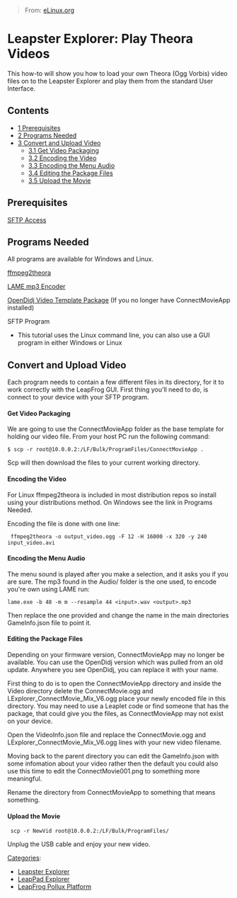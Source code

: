 > From: [eLinux.org](http://eLinux.org/Leapster_Explorer:_Play_Theora_Videos "http://eLinux.org/Leapster_Explorer:_Play_Theora_Videos")


# Leapster Explorer: Play Theora Videos



This how-to will show you how to load your own Theora (Ogg Vorbis) video
files on to the Leapster Explorer and play them from the standard User
Interface.

## Contents

-   [1 Prerequisites](#prerequisites)
-   [2 Programs Needed](#programs-needed)
-   [3 Convert and Upload Video](#convert-and-upload-video)
    -   [3.1 Get Video Packaging](#get-video-packaging)
    -   [3.2 Encoding the Video](#encoding-the-video)
    -   [3.3 Encoding the Menu Audio](#encoding-the-menu-audio)
    -   [3.4 Editing the Package Files](#editing-the-package-files)
    -   [3.5 Upload the Movie](#upload-the-movie)

## Prerequisites

[SFTP
Access](http://eLinux.org/LeapFrog_Pollux_Platform:_Networking_Applications#SSH "LeapFrog Pollux Platform: Networking Applications")

## Programs Needed

All programs are available for Windows and Linux.

[ffmpeg2theora](http://www.v2v.cc/~j/ffmpeg2theora/download.html)

[LAME mp3 Encoder](http://lame.sourceforge.net/)

[OpenDidj Video Template
Package](http://files.poxlib.org/LeapFrog/elinux_downloads/OpenDidj_Video_Template_V1.0.tar.gz)
(If you no longer have ConnectMovieApp installed)

SFTP Program

-   This tutorial uses the Linux command line, you can also use a GUI
    program in either Windows or Linux

## Convert and Upload Video

Each program needs to contain a few different files in its directory,
for it to work correctly with the LeapFrog GUI. First thing you'll need
to do, is connect to your device with your SFTP program.

#### Get Video Packaging

We are going to use the ConnectMovieApp folder as the base template for
holding our video file. From your host PC run the following command:

    $ scp -r root@10.0.0.2:/LF/Bulk/ProgramFiles/ConnectMovieApp .

Scp will then download the files to your current working directory.

#### Encoding the Video

For Linux ffmpeg2theora is included in most distribution repos so
install using your distributions method. On Windows see the link in
Programs Needed.

Encoding the file is done with one line:

     ffmpeg2theora -o output_video.ogg -F 12 -H 16000 -x 320 -y 240 input_video.avi

#### Encoding the Menu Audio

The menu sound is played after you make a selection, and it asks you if
you are sure. The mp3 found in the Audio/ folder is the one used, to
encode you're own using LAME run:

    lame.exe -b 48 -m m --resample 44 <input>.wav <output>.mp3

Then replace the one provided and change the name in the main
directories GameInfo.json file to point it.

#### Editing the Package Files

Depending on your firmware version, ConnectMovieApp may no longer be
available. You can use the OpenDidj version which was pulled from an old
update. Anywhere you see OpenDidj, you can replace it with your name.

First thing to do is to open the ConnectMovieApp directory and inside
the Video directory delete the ConnectMovie.ogg and
LExplorer\_ConnectMovie\_Mix\_V6.ogg place your newly encoded file in
this directory. You may need to use a Leaplet code or find someone that
has the package, that could give you the files, as ConnectMovieApp may
not exist on your device.

Open the VideoInfo.json file and replace the ConnectMovie.ogg and
LExplorer\_ConnectMovie\_Mix\_V6.ogg lines with your new video filename.

Moving back to the parent directory you can edit the GameInfo.json with
some infomation about your video rather then the default you could also
use this time to edit the ConnectMovie001.png to something more
meaningful.

Rename the directory from ConnectMovieApp to something that means
something.

#### Upload the Movie

     scp -r NewVid root@10.0.0.2:/LF/Bulk/ProgramFiles/

Unplug the USB cable and enjoy your new video.


[Categories](http://eLinux.org/Special:Categories "Special:Categories"):

-   [Leapster
    Explorer](http://eLinux.org/Category:Leapster_Explorer "Category:Leapster Explorer")
-   [LeapPad
    Explorer](http://eLinux.org/index.php?title=Category:LeapPad_Explorer&action=edit&redlink=1 "Category:LeapPad Explorer (page does not exist)")
-   [LeapFrog Pollux
    Platform](http://eLinux.org/index.php?title=Category:LeapFrog_Pollux_Platform&action=edit&redlink=1 "Category:LeapFrog Pollux Platform (page does not exist)")


